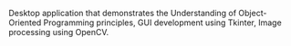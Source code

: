 Desktop application that demonstrates the
 Understanding of Object-Oriented Programming principles, 
GUI development using Tkinter, 
Image processing using OpenCV.
